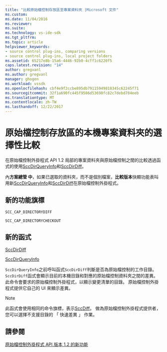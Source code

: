 ```yaml
---
title: "比較原始檔控制存放區至專案資料夾 |Microsoft 文件"
ms.custom: 
ms.date: 11/04/2016
ms.reviewer: 
ms.suite: 
ms.technology: vs-ide-sdk
ms.tgt_pltfrm: 
ms.topic: article
helpviewer_keywords:
- source control plug-ins, comparing versions
- source control plug-ins, local project folders
ms.assetid: 65217e8b-15a6-4446-92b0-4cff1c6220f5
caps.latest.revision: "14"
author: gregvanl
ms.author: gregvanl
manager: ghogen
ms.workload: vssdk
ms.openlocfilehash: cbf4e9f2ccbe895db79115949818345c62245f71
ms.sourcegitcommit: 32f1a690fc445f9586d53698fc82c7debd784eeb
ms.translationtype: MT
ms.contentlocale: zh-TW
ms.lasthandoff: 12/22/2017
---
```

# <a name="optional-comparison-of-local-project-folder-to-source-control-store"></a>原始檔控制存放區的本機專案資料夾的選擇性比較
在原始檔控制外掛程式 API 1.2 局部的專案資料夾與原始檔控制之間的比較透過函式的使用[SccDirQueryInfo](../../extensibility/sccdirqueryinfo-function.md)和[SccDirDiff](../../extensibility/sccdirdiff-function.md)。  
  
 內**方案總管 中**，如果已選取的資料夾，而不是個別檔案，**比較版本**快顯功能表叫用新[SccDirQueryInfo](../../extensibility/sccdirqueryinfo-function.md)和[SccDirDiff](../../extensibility/sccdirdiff-function.md)在原始檔控制外掛程式。  
  
## <a name="new-capability-flags"></a>新的功能旗標  
 `SCC_CAP_DIRECTORYDIFF`  
  
 `SCC_CAP_DIRECTORYCHECKOUT`  
  
## <a name="new-functions"></a>新的函式  
 [SccDirDiff](../../extensibility/sccdirdiff-function.md)  
  
 [SccDirQueryInfo](../../extensibility/sccdirqueryinfo-function.md)  
  
 `SccDirQueryInfo`之前呼叫函式`SccDirDiff`判斷是否為原始檔控制的工作目錄。 `SccDirDiff`函式會顯示目前的本機目錄和對應的原始檔控制資料夾之間的差異。 此命令會要求的原始檔控制外掛程式，以顯示變更清單的目錄。 原始檔控制外掛程式提供它自己的 UI 來顯示差異。  
  
> [!NOTE]
>  此函式會使用相同的命令旗標，表示[SccDiff](../../extensibility/sccdiff-function.md)。 做為原始檔控制外掛程式提供者，您可以選擇不支援目錄的 「 快速差異 」 作業。  
  
## <a name="see-also"></a>請參閱  
 [原始檔控制外掛程式 API 版本 1.2 的新功能](../../extensibility/internals/what-s-new-in-the-source-control-plug-in-api-version-1-2.md)